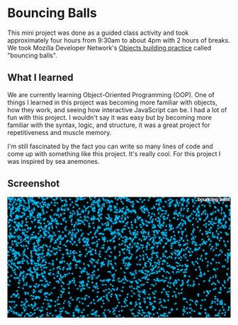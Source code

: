 # Bouncing Balls
This mini project was done as a guided class activity and took approximately four hours from 9:30am to about 4pm with 2 hours of breaks. We took Mozilla Developer Network's [Objects building practice](http://developer.mozilla.org/en-US/docs/Learn/JavaScript/Objects/Object_building_practice) called "bouncing balls". 

## What I learned
We are currently learning Object-Oriented Programming (OOP). One of things I learned in this project was becoming more familiar with objects, how they work, and seeing how interactive JavaScript can be. I had a lot of fun with this project. I wouldn't say it was easy but by becoming more familiar with the syntax, logic, and structure, it was a great project for repetitiveness and muscle memory. 

I'm still fascinated by the fact you can write so many lines of code and come up with something like this project. It's really cool. For this project I was inspired by sea anemones.

## Screenshot
![Screenshot](screenshot.png)
